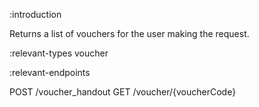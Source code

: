 :introduction

Returns a list of vouchers for the user making the request.

:relevant-types voucher

:relevant-endpoints

POST /voucher_handout
GET /voucher/{voucherCode}
